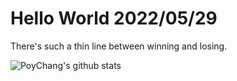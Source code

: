 # Hello World 2022/05/29

There's such a thin line between winning and losing.

![PoyChang's github stats](https://github-readme-stats.vercel.app/api?username=poychang&show_icons=true&theme=dracula)
